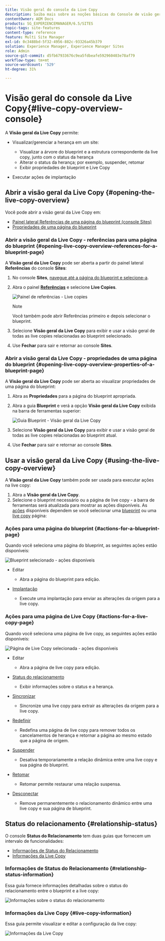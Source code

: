 ```yaml
---
title: Visão geral do console da Live Copy
description: Saiba mais sobre as noções básicas do Console de visão geral da Live Copy.
contentOwner: AEM Docs
products: SG_EXPERIENCEMANAGER/6.5/SITES
topic-tags: site-features
content-type: reference
feature: Multi Site Manager
exl-id: 0c3488bd-5f32-4956-882c-93326a45b379
solution: Experience Manager, Experience Manager Sites
role: Admin
source-git-commit: d5fb67933676c9ea5fdbeafe592960403e78af79
workflow-type: tm+mt
source-wordcount: '529'
ht-degree: 31%

---
```


# Visão geral do console da Live Copy{#live-copy-overview-console}

A **Visão geral da Live Copy** permite:

* Visualizar/gerenciar a herança em um site:

   * Visualizar a árvore do blueprint e a estrutura correspondente da live copy, junto com o status da herança
   * Alterar o status da herança; por exemplo, suspender, retomar
   * Exibir propriedades de blueprint e Live Copy

* Executar ações de implantação

## Abrir a visão geral da Live Copy {#opening-the-live-copy-overview}

Você pode abrir a visão geral da Live Copy em:

* [Painel lateral Referências de uma página do blueprint (console Sites)](#opening-live-copy-overview-references-for-a-blueprint-page)
* [Propriedades de uma página do blueprint](#opening-live-copy-overview-properties-of-a-blueprint-page)

### Abrir a visão geral da Live Copy - referências para uma página do blueprint {#opening-live-copy-overview-references-for-a-blueprint-page}

A **Visão geral da Live Copy** pode ser aberta a partir do painel lateral **Referências** do console **Sites**:

1. No console **Sites**, [navegue até a página do blueprint e selecione-a](/help/sites-authoring/basic-handling.md#viewing-and-selecting-resources).
1. Abra o painel **[Referências](/help/sites-authoring/basic-handling.md#references)** e selecione **Live Copies**.

   ![Painel de referências - Live copies](assets/chlimage_1-359.png)

   >[!NOTE]
   >
   >Você também pode abrir Referências primeiro e depois selecionar o blueprint.

1. Selecione **Visão geral da Live Copy** para exibir e usar a visão geral de todas as live copies relacionadas ao blueprint selecionado.
1. Use **Fechar** para sair e retornar ao console **Sites**.

### Abrir a visão geral da Live Copy - propriedades de uma página do blueprint {#opening-live-copy-overview-properties-of-a-blueprint-page}

A **Visão geral da Live Copy** pode ser aberta ao visualizar propriedades de uma página do blueprint:

1. Abra as **Propriedades** para a página do blueprint apropriada.
1. Abra a guia **Blueprint** e verá a opção **Visão geral da Live Copy** exibida na barra de ferramentas superior:

   ![Guia Blueprint - Visão geral da Live Copy](assets/chlimage_1-360.png)

1. Selecione **Visão geral da Live Copy** para exibir e usar a visão geral de todas as live copies relacionadas ao blueprint atual.

1. Use **Fechar** para sair e retornar ao console **Sites**.

## Usar a visão geral da Live Copy {#using-the-live-copy-overview}

A **Visão geral da Live Copy** também pode ser usada para executar ações na live copy:

1. Abra a **Visão geral da Live Copy**. 
1. Selecione o blueprint necessário ou a página de live copy - a barra de ferramentas será atualizada para mostrar as ações disponíveis. As [ações](/help/sites-administering/msm.md#terms-used) disponíveis dependem se você selecionar uma [blueprint](#actions-for-a-blueprint-page) ou uma [live copy](#actions-for-a-live-copy-page) página:

### Ações para uma página do blueprint {#actions-for-a-blueprint-page}

Quando você seleciona uma página do blueprint, as seguintes ações estão disponíveis:

![Blueprint selecionado - ações disponíveis](assets/chlimage_1-361.png)

* Editar

   * Abra a página do blueprint para edição.

* [Implantação](/help/sites-administering/msm.md#rollout-and-synchronize)

   * Execute uma implantação para enviar as alterações da origem para a live copy.

### Ações para uma página de Live Copy {#actions-for-a-live-copy-page}

Quando você seleciona uma página de live copy, as seguintes ações estão disponíveis:

![Página de Live Copy selecionada - ações disponíveis](assets/chlimage_1-362.png)

* Editar

   * Abra a página de live copy para edição.

* [Status do relacionamento](#relationship-status)

   * Exibir informações sobre o status e a herança.

* [Sincronizar](/help/sites-administering/msm.md#rollout-and-synchronize)

   * Sincronize uma live copy para extrair as alterações da origem para a live copy.

* [Redefinir](/help/sites-administering/msm-livecopy.md#resetting-a-live-copy-page)

   * Redefina uma página de live copy para remover todos os cancelamentos de herança e retornar a página ao mesmo estado que a página de origem.

* [Suspender](/help/sites-administering/msm.md#suspending-and-cancelling-inheritance-and-synchronization)

   * Desativa temporariamente a relação dinâmica entre uma live copy e sua página do blueprint.

* [Retomar](/help/sites-administering/msm-livecopy.md#resuming-inheritance-for-a-page)

   * Retomar permite restaurar uma relação suspensa.

* [Desconectar](/help/sites-administering/msm.md#detaching-a-live-copy)

   * Remove permanentemente o relacionamento dinâmico entre uma live copy e sua página de blueprint.

## Status do relacionamento {#relationship-status}

O console **Status do Relacionamento** tem duas guias que fornecem um intervalo de funcionalidades:

* [Informações de Status do Relacionamento](#relationship-status-information)
* [Informações da Live Copy](#live-copy-information)

### Informações de Status do Relacionamento {#relationship-status-information}

Essa guia fornece informações detalhadas sobre o status do relacionamento entre o blueprint e a live copy:

![Informações sobre o status do relacionamento](assets/chlimage_1-363.png)

### Informações da Live Copy {#live-copy-information}

Essa guia permite visualizar e editar a configuração da live copy:

![Informações da Live Copy](assets/chlimage_1-364.png)
